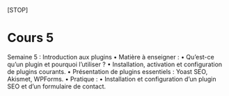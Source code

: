 [STOP]

# Cours 5

Semaine 5 : Introduction aux plugins
	•	Matière à enseigner :
	•	Qu’est-ce qu’un plugin et pourquoi l’utiliser ?
	•	Installation, activation et configuration de plugins courants.
	•	Présentation de plugins essentiels : Yoast SEO, Akismet, WPForms.
	•	Pratique :
	•	Installation et configuration d’un plugin SEO et d’un formulaire de contact.